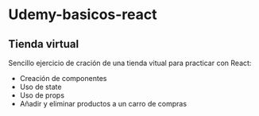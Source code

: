 # Udemy-basicos-react

## Tienda virtual

Sencillo ejercicio de cración de una tienda vitual para practicar con React:

- Creación de componentes
- Uso de state
- Uso de props
- Añadir y eliminar productos a un carro de compras

